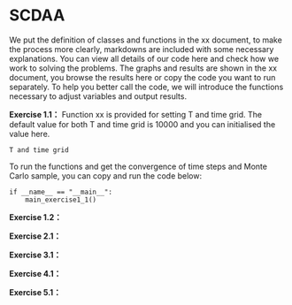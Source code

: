 # SCDAA
We put the definition of classes and functions in the xx document, to make the process more clearly, markdowns are included with some necessary explanations. You can view all details of our code here and check how we work to solving the problems. The graphs and results are shown in the xx document, you browse the results here or copy the code you want to run separately. To help you better call the code, we will introduce the functions necessary to adjust variables and output results.

**Exercise 1.1：**
Function xx is provided for setting T and time grid. The default value for both T and time grid is 10000 and you can initialised the value here.
```
T and time grid
```
To run the functions and get the convergence of time steps and Monte Carlo sample, you can copy and run the code below:
```
if __name__ == "__main__":
    main_exercise1_1()
```

**Exercise 1.2：**

**Exercise 2.1：**

**Exercise 3.1：**

**Exercise 4.1：**

**Exercise 5.1：**
